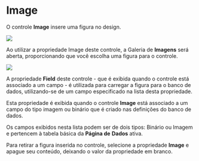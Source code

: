 # Image

O controle **Image** insere uma figura no design.

![](http://www.gvinci.com.br/manual/image1gv5.zoom80.png)

Ao utilizar a propriedade Image deste controle, a Galeria de **Imagens** será aberta, proporcionando que você escolha uma figura para o controle.

![](http://www.gvinci.com.br/manual/imag2gv5.zoom80.png)

A propriedade **Field** deste controle - que é exibida quando o controle está associado a um campo - é utilizada para carregar a figura para o banco de dados, utilizando-se de um campo especificado na lista desta propriedade.

Esta propriedade é exibida quando o controle **Image** está associado a um campo do tipo imagem ou binário que é criado nas definições do banco de dados.

Os campos exibidos nesta lista podem ser de dois tipos: Binário ou Imagem e pertencem à tabela básica da **Página de** **Dados** ativa.

Para retirar a figura inserida no controle, selecione a propriedade **Image** e apague seu conteúdo, deixando o valor da propriedade em branco.

